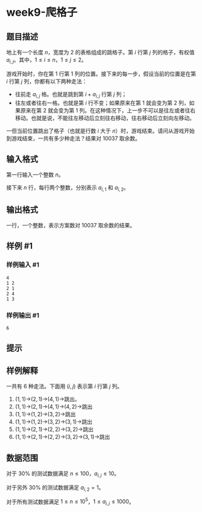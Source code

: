 # week9-爬格子

## 题目描述

地上有一个长度 $n$，宽度为 $2$ 的表格组成的跳格子。第 $i$ 行第 $j$ 列的格子，有权值 $a_{i,j}$。其中，$1\le i \le n$，$1\le j \le 2$。

游戏开始时，你在第 $1$ 行第 $1$ 列的位置。接下来的每一步，假设当前的位置是在第 $i$ 行第 $j$ 列，你都有以下两种走法：

- 往前走 $a_{i,j}$ 格。也就是跳到第 $i+a_{i,j}$ 行第 $j$ 列；
- 往左或者往右一格。也就是第 $i$ 行不变；如果原来在第 $1$ 就会变为第 $2$ 列，如果原来在第 $2$ 就会变为第 $1$ 列。在这种情况下，上一步不可以是往左或者往右移动。也就是说，不能往左移动后立刻往右移动，往右移动后立刻向左移动。

一但当前位置跳出了格子（也就是行数 $i$ 大于 $n$）时，游戏结束。请问从游戏开始到游戏结束，一共有多少种走法？结果对 $10037$ 取余数。

## 输入格式

第一行输入一个整数 $n$。

接下来 $n$ 行，每行两个整数，分别表示 $a_{i,1}$ 和 $a_{i,2}$。

## 输出格式

一行，一个整数，表示方案数对 $10037$ 取余数的结果。

## 样例 #1

### 样例输入 #1

```
4
1 2
2 1
2 4
1 3
```

### 样例输出 #1

```
6
```

## 提示

## 样例解释

一共有 $6$ 种走法。下面用 $(i,j)$ 表示第 $i$ 行第 $j$ 列。

1. $(1,1)$→$(2,1)$→$(4,1)$→跳出。
2. $(1,1)$→$(2,1)$→$(4,1)$→$(4,2)$→跳出
3. $(1,1)$→$(1,2)$→$(3,2)$→跳出
4. $(1,1)$→$(1,2)$→$(3,2)$→$(3,1)$→跳出
5. $(1,1)$→$(2,1)$→$(2,2)$→$(3,2)$→跳出
6. $(1,1)$→$(2,1)$→$(2,2)$→$(3,2)$→$(3,1)$→跳出




## 数据范围

对于 $30\%$ 的测试数据满足 $n\le 100$，$a_{i,j}\le 10$。

对于另外 $30\%$ 的测试数据满足 $a_{i,2}=1$。

对于所有测试数据满足 $1 \le n \le 10^5$，$1 \le a_{i,j}\le 1000$。